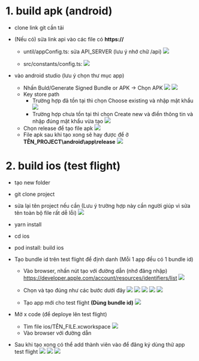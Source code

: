 # 1. build apk (android)
- clone link git cần tải
- (Nếu có) sửa link api vào các file có **https://**
  - until/appConfig.ts: sửa API_SERVER (lưu ý nhớ chữ /api)
   ![](https://res.cloudinary.com/dark-faith/image/upload/v1694143042/veho%20tutorial/build_change_api_server_1_x6z65h.png)

  - src/constants/config.ts:
  ![](https://res.cloudinary.com/dark-faith/image/upload/v1694143411/veho%20tutorial/build_change_api_server_2_rdvp5p.png)

- vào android studio (lưu ý chọn thư mục app)
  - Nhấn Buld/Generate Signed Bundle or APK -> Chọn APK 
  ![](https://res.cloudinary.com/dark-faith/image/upload/v1694400210/veho%20tutorial/build_change_api_server_4_d3ojjc.png)
  ![](https://res.cloudinary.com/dark-faith/image/upload/v1694400437/veho%20tutorial/build_change_api_server_APK_vwyv9k.png)
  - Key store path
    - Trường hợp đã tồn tại thì chọn Choose existing và nhập mật khẩu
    ![](https://res.cloudinary.com/dark-faith/image/upload/v1694400612/veho%20tutorial/build_change_api_server_5_qvmrbk.png)
    - Trường hợp chưa tồn tại thì chọn Create new và điền thông tin và nhập đúng mật khẩu vừa tạo
    ![](https://res.cloudinary.com/dark-faith/image/upload/v1694400002/veho%20tutorial/build_change_api_server_3_qgokqi.png)
  - Chọn release để tạo file apk
    ![](https://res.cloudinary.com/dark-faith/image/upload/v1694400877/veho%20tutorial/build_change_api_server_6_yeeisg.png)
  - File apk sau khi tạo xong sẽ hay được để ở **TÊN_PROJECT\android\app\release**
  ![](https://res.cloudinary.com/dark-faith/image/upload/v1694401109/veho%20tutorial/build_change_api_server_7_vlkwhl.png)
  
# 2. build ios (test flight)
- tạo new folder
- git clone project
- sửa lại tên project nếu cần (Lưu ý trường hợp này cần người giúp vì sửa tên toàn bộ file rất dễ lỗi)
  ![](https://res.cloudinary.com/do5mcnq9w/image/upload/v1695022744/server_deploy/change%20all%20file%20ios%20and%20android%20%28warning%29.png)
  
- yarn install
- cd ios
- pod install: build ios
- Tạo bundle id trên test flight để định danh (Mỗi 1 app đều có 1 bundle id)
  - Vào browser, nhấn nút tạo với đường dẫn (nhớ đăng nhập) https://developer.apple.com/account/resources/identifiers/list
  ![](https://res.cloudinary.com/do5mcnq9w/image/upload/v1695021562/server_deploy/create%20new%20bundle%201.png)

  - Chọn và tạo đúng như các bước dưới đây
  ![](https://res.cloudinary.com/do5mcnq9w/image/upload/v1695021892/server_deploy/create%20new%20bundle%20id%202.png)
  ![](https://res.cloudinary.com/do5mcnq9w/image/upload/v1695022011/server_deploy/create%20new%20bundle%20id%203.png)
  ![](https://res.cloudinary.com/do5mcnq9w/image/upload/v1695022102/server_deploy/create%20new%20bundle%20id%204.1%20%28input%29.png)
  ![](https://res.cloudinary.com/do5mcnq9w/image/upload/v1695022179/server_deploy/create%20new%20bundle%20id%204.2.png)
  ![](https://res.cloudinary.com/do5mcnq9w/image/upload/v1695022247/server_deploy/create%20new%20bundle%20id%204.3.png)

  - Tạo app mới cho test flight **(Dùng bundle id)**
  ![](https://res.cloudinary.com/do5mcnq9w/image/upload/v1695022352/server_deploy/create%20new%20app.png)

- Mở x code (để deploye lên test flight)
  - Tìm file ios/TÊN_FILE.xcworkspace 
  ![](https://res.cloudinary.com/do5mcnq9w/image/upload/v1695020743/server_deploy/file%20build%20ios.png)
  - Vào browser với đường dẫn

- Sau khi tạo xong có thể add thành viên vào để đăng ký dùng thử app test flight
  ![](https://res.cloudinary.com/do5mcnq9w/image/upload/v1695022528/server_deploy/create%20group%20test%20flight%205.1.png)
  ![](https://res.cloudinary.com/do5mcnq9w/image/upload/v1695022598/server_deploy/add%20member%20group%20test%20flight%205.2.png)
  ![](https://res.cloudinary.com/do5mcnq9w/image/upload/v1695022634/server_deploy/add%20member%20group%20test%20flight%205.3.png)
